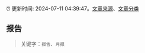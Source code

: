 :alarm_clock: 更新时间: 2024-07-11 04:39:47。[文章来源](/README.md)、[文章分类](/TAGS.md)

## 报告


> 关键字：`报告`、`月报`



